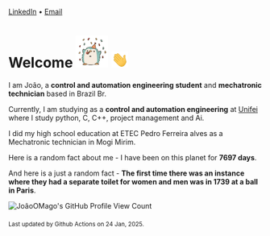 [LinkedIn](https://www.linkedin.com/in/joão-pedro-gozzoli-b95641301/) &bull;
[Email](joaopedrogozzoli@gmail.com)

# Welcome <img src="happy.gif" height="64px" /> <img src="wave.gif" height="32px" />

I am João, a  **control and automation engineering student** and **mechatronic technician** based in Brazil Br.

Currently, I am studying as a **control and automation engineering** at [Unifei](https://unifei.edu.br) where I study python, C, C++, project management and Ai.

I did my high school education at ETEC Pedro Ferreira alves as a Mechatronic technician in Mogi Mirim.

Here is a random fact about me - I have been on this planet for **7697 days**.

And here is a just a random fact -  **The first time there was an instance where they had a separate toilet for women and men was in 1739 at a ball in Paris**.

![JoãoOMago's GitHub Profile View Count](https://komarev.com/ghpvc/?username=JoaoOMago)

<sub>Last updated by Github Actions on 24 Jan, 2025.</sub>
